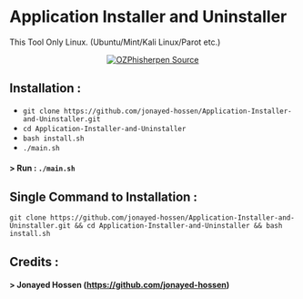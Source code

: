 # Application Installer and Uninstaller

<p align="left">
</p>
<p>This Tool Only Linux. (Ubuntu/Mint/Kali Linux/Parot etc.)</p>

<p align="center">
</p>
<p align="center">
<a href="#"><img title="OZPhisherpen Source" src="https://img.shields.io/badge/Open%20Source-%E2%9D%A4-green?style=for-the-badge"></a>
</p>
<p align="center">
</p>


## Installation :

* `git clone https://github.com/jonayed-hossen/Application-Installer-and-Uninstaller.git`
* `cd Application-Installer-and-Uninstaller`
* `bash install.sh`
* `./main.sh`
#### > Run : `./main.sh`

## Single Command to Installation :
```
git clone https://github.com/jonayed-hossen/Application-Installer-and-Uninstaller.git && cd Application-Installer-and-Uninstaller && bash install.sh
```
## Credits :
#### > Jonayed Hossen (https://github.com/jonayed-hossen)
